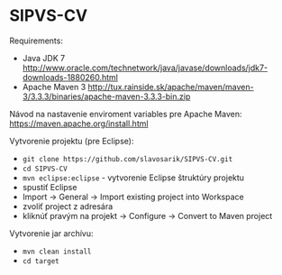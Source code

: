 # SIPVS-CV

Requirements:
- Java JDK 7 http://www.oracle.com/technetwork/java/javase/downloads/jdk7-downloads-1880260.html
- Apache Maven 3 http://tux.rainside.sk/apache/maven/maven-3/3.3.3/binaries/apache-maven-3.3.3-bin.zip

Návod na nastavenie enviroment variables pre Apache Maven: https://maven.apache.org/install.html

Vytvorenie projektu (pre Eclipse):
- `git clone https://github.com/slavosarik/SIPVS-CV.git`
- `cd SIPVS-CV`
- `mvn eclipse:eclipse` - vytvorenie Eclipse štruktúry projektu 
- spustiť Eclipse
- Import -> General -> Import existing project into Workspace
- zvoliť project z adresára
- kliknúť pravým na projekt -> Configure -> Convert to Maven project

Vytvorenie jar archívu:
- `mvn clean install`
- `cd target`
